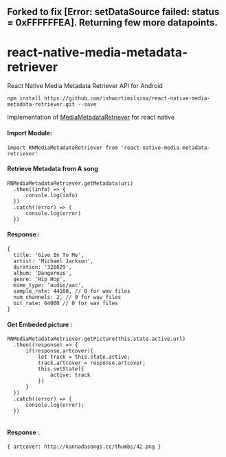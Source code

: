 ## Forked to fix [Error: setDataSource failed: status = 0xFFFFFFEA]. Returning few more datapoints.

# react-native-media-metadata-retriever
React Native Media Metadata Retriever API for Android

`npm install https://github.com/ishwortimilsina/react-native-media-metadata-retriever.git --save`

Implementation of [MediaMetadataRetriever](https://developer.android.com/reference/kotlin/android/media/MediaMetadataRetriever) for react native

#### Import Module:

`import RNMediaMetadataRetriever from 'react-native-media-metadata-retriever' `

#### Retrieve Metadata from A song

```
RNMediaMetadataRetriever.getMetadata(uri)
  .then((info) => {
      console.log(info)
  })
  .catch((error) => {
      console.log(error)
  })
```

#### Response :

```
{ 
  title: 'Give In To Me',
  artist: 'Michael Jackson',
  duration: '328829',
  album: 'Dangerous',
  genre: 'Hip Hop',
  mime_type: 'audio/aac',
  sample_rate: 44100, // 0 for wav files
  num_channels: 2, // 0 for wav files
  bit_rate: 64000 // 0 for wav files
}
```

#### Get Embeded picture :
```
RNMediaMetadataRetriever.getPicture(this.state.active.url)
  .then((response) => {
      if(response.artcover){
          let track = this.state.active;
          track.artcover = response.artcover;
          this.setState({
              active: track
          })
      }
  })
  .catch((error) => {
      console.log(error);
  })
  
  ```
  
  #### Response :
  `{ artcover: http://kannadasongs.cc/thumbs/42.png }`
